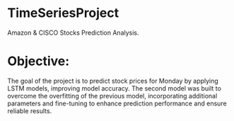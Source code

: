# TimeSeriesProject
Amazon &amp; CISCO Stocks Prediction Analysis.

# Objective: 
The goal of the project is to predict stock prices for Monday by applying LSTM models, improving model accuracy. The second model was built to overcome the overfitting of the previous model, incorporating additional parameters and fine-tuning to enhance prediction performance and ensure reliable results.
